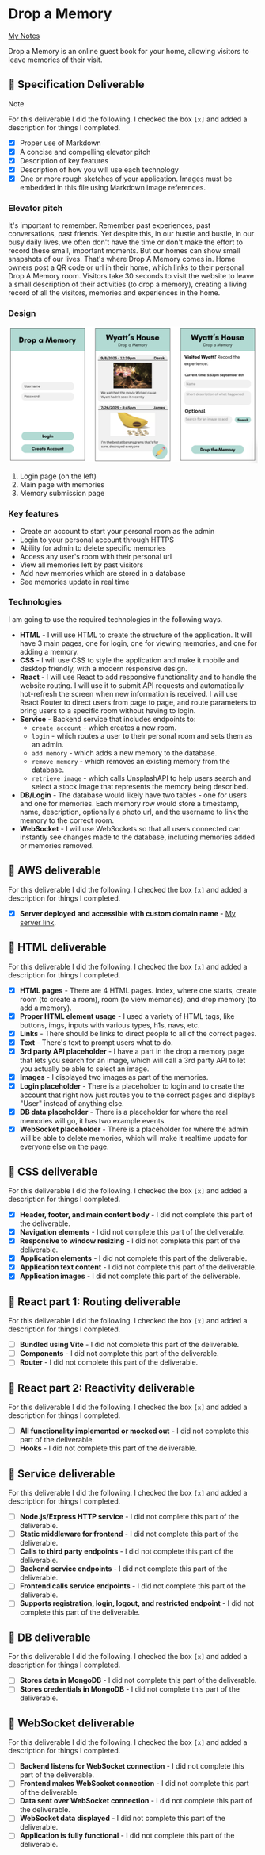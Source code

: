 # Drop a Memory

[My Notes](notes.md)

Drop a Memory is an online guest book for your home, allowing visitors to leave memories of their visit.

## 🚀 Specification Deliverable

> [!NOTE]
> For this deliverable I did the following. I checked the box `[x]` and added a description for things I completed.

-   [x] Proper use of Markdown
-   [x] A concise and compelling elevator pitch
-   [x] Description of key features
-   [x] Description of how you will use each technology
-   [x] One or more rough sketches of your application. Images must be embedded in this file using Markdown image references.

### Elevator pitch

It's important to remember. Remember past experiences, past conversations, past friends. Yet despite this, in our hustle and bustle, in our busy daily lives, we often don't have the time or don't make the effort to record these small, important moments. But our homes can show small snapshots of our lives. That's where Drop A Memory comes in. Home owners post a QR code or url in their home, which links to their personal Drop A Memory room. Visitors take 30 seconds to visit the website to leave a small description of their activities (to drop a memory), creating a living record of all the visitors, memories and experiences in the home.

### Design

![Design image](pictures/design.png)

1. Login page (on the left)
2. Main page with memories
3. Memory submission page

### Key features

-   Create an account to start your personal room as the admin
-   Login to your personal account through HTTPS
-   Ability for admin to delete specific memories
-   Access any user's room with their personal url
-   View all memories left by past visitors
-   Add new memories which are stored in a database
-   See memories update in real time

### Technologies

I am going to use the required technologies in the following ways.

-   **HTML** - I will use HTML to create the structure of the application. It will have 3 main pages, one for login, one for viewing memories, and one for adding a memory.
-   **CSS** - I will use CSS to style the application and make it mobile and desktop friendly, with a modern responsive design.
-   **React** - I will use React to add responsive functionality and to handle the website routing. I will use it to submit API requests and automatically hot-refresh the screen when new information is received. I will use React Router to direct users from page to page, and route parameters to bring users to a specific room without having to login.
-   **Service** - Backend service that includes endpoints to:
    -   `create account` - which creates a new room.
    -   `login` - which routes a user to their personal room and sets them as an admin.
    -   `add memory` - which adds a new memory to the database.
    -   `remove memory` - which removes an existing memory from the database.
    -   `retrieve image` - which calls UnsplashAPI to help users search and select a stock image that represents the memory being described.
-   **DB/Login** - The database would likely have two tables - one for users and one for memories. Each memory row would store a timestamp, name, description, optionally a photo url, and the username to link the memory to the correct room.
-   **WebSocket** - I will use WebSockets so that all users connected can instantly see changes made to the database, including memories added or memories removed.

## 🚀 AWS deliverable

For this deliverable I did the following. I checked the box `[x]` and added a description for things I completed.

-   [x] **Server deployed and accessible with custom domain name** - [My server link](https://yourdomainnamehere.click).

## 🚀 HTML deliverable

For this deliverable I did the following. I checked the box `[x]` and added a description for things I completed.

-   [x] **HTML pages** - There are 4 HTML pages. Index, where one starts, create room (to create a room), room (to view memories), and drop memory (to add a memory).
-   [x] **Proper HTML element usage** - I used a variety of HTML tags, like buttons, imgs, inputs with various types, h1s, navs, etc.
-   [x] **Links** - There should be links to direct people to all of the correct pages.
-   [x] **Text** - There's text to prompt users what to do.
-   [x] **3rd party API placeholder** - I have a part in the drop a memory page that lets you search for an image, which will call a 3rd party API to let you actually be able to select an image.
-   [x] **Images** - I displayed two images as part of the memories.
-   [x] **Login placeholder** - There is a placeholder to login and to create the account that right now just routes you to the correct pages and displays "User" instead of anything else.
-   [x] **DB data placeholder** - There is a placeholder for where the real memories will go, it has two example events.
-   [x] **WebSocket placeholder** - There is a placeholder for where the admin will be able to delete memories, which will make it realtime update for everyone else on the page.

## 🚀 CSS deliverable

For this deliverable I did the following. I checked the box `[x]` and added a description for things I completed.

-   [x] **Header, footer, and main content body** - I did not complete this part of the deliverable.
-   [x] **Navigation elements** - I did not complete this part of the deliverable.
-   [x] **Responsive to window resizing** - I did not complete this part of the deliverable.
-   [x] **Application elements** - I did not complete this part of the deliverable.
-   [x] **Application text content** - I did not complete this part of the deliverable.
-   [x] **Application images** - I did not complete this part of the deliverable.

## 🚀 React part 1: Routing deliverable

For this deliverable I did the following. I checked the box `[x]` and added a description for things I completed.

-   [ ] **Bundled using Vite** - I did not complete this part of the deliverable.
-   [ ] **Components** - I did not complete this part of the deliverable.
-   [ ] **Router** - I did not complete this part of the deliverable.

## 🚀 React part 2: Reactivity deliverable

For this deliverable I did the following. I checked the box `[x]` and added a description for things I completed.

-   [ ] **All functionality implemented or mocked out** - I did not complete this part of the deliverable.
-   [ ] **Hooks** - I did not complete this part of the deliverable.

## 🚀 Service deliverable

For this deliverable I did the following. I checked the box `[x]` and added a description for things I completed.

-   [ ] **Node.js/Express HTTP service** - I did not complete this part of the deliverable.
-   [ ] **Static middleware for frontend** - I did not complete this part of the deliverable.
-   [ ] **Calls to third party endpoints** - I did not complete this part of the deliverable.
-   [ ] **Backend service endpoints** - I did not complete this part of the deliverable.
-   [ ] **Frontend calls service endpoints** - I did not complete this part of the deliverable.
-   [ ] **Supports registration, login, logout, and restricted endpoint** - I did not complete this part of the deliverable.

## 🚀 DB deliverable

For this deliverable I did the following. I checked the box `[x]` and added a description for things I completed.

-   [ ] **Stores data in MongoDB** - I did not complete this part of the deliverable.
-   [ ] **Stores credentials in MongoDB** - I did not complete this part of the deliverable.

## 🚀 WebSocket deliverable

For this deliverable I did the following. I checked the box `[x]` and added a description for things I completed.

-   [ ] **Backend listens for WebSocket connection** - I did not complete this part of the deliverable.
-   [ ] **Frontend makes WebSocket connection** - I did not complete this part of the deliverable.
-   [ ] **Data sent over WebSocket connection** - I did not complete this part of the deliverable.
-   [ ] **WebSocket data displayed** - I did not complete this part of the deliverable.
-   [ ] **Application is fully functional** - I did not complete this part of the deliverable.
